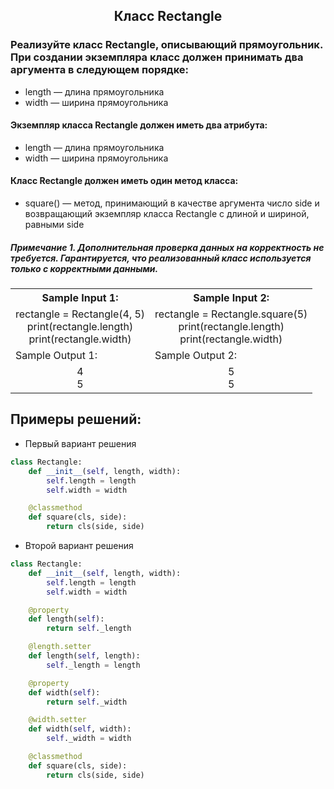 <h2 style="text-align:center">Класс Rectangle</h2>

### Реализуйте класс Rectangle, описывающий прямоугольник. При создании экземпляра класс должен принимать два аргумента в следующем порядке:
* length — длина прямоугольника
* width — ширина прямоугольника
#### Экземпляр класса Rectangle должен иметь два атрибута:
* length — длина прямоугольника
* width — ширина прямоугольника
#### Класс Rectangle должен иметь один метод класса:
* square() — метод, принимающий в качестве аргумента число side и возвращающий экземпляр класса Rectangle c длиной и шириной, равными side

##### Примечание 1. Дополнительная проверка данных на корректность не требуется. Гарантируется, что реализованный класс используется только с корректными данными.

<table align="center">
  <tbody>
    <tr>
      <th>Sample Input 1: </th>
      <th>Sample Input 2: </th>
    </tr>
    <tr>
      <td align="center">rectangle = Rectangle(4, 5)<br>
                          print(rectangle.length)<br>
                          print(rectangle.width)<br></td>
      <td align="center">rectangle = Rectangle.square(5)<br>
                        print(rectangle.length)<br>
                        print(rectangle.width)<br></td>
    </tr>
    <tr>
      <td>Sample Output 1:</td>
      <td>Sample Output 2:</td>
      </tr>
    <tr>
      <td align="center">
                        4<br>
                        5<br>
      </td>
      <td align="center">
                        5<br>
                        5<br>
      </td>
    </tr>
  </tbody>
</table>



## Примеры решений:
* Первый вариант решения
```python
class Rectangle:
    def __init__(self, length, width):
        self.length = length
        self.width = width

    @classmethod
    def square(cls, side):
        return cls(side, side)
```
* Второй вариант решения

```python
class Rectangle:
    def __init__(self, length, width):
        self.length = length
        self.width = width

    @property
    def length(self):
        return self._length

    @length.setter
    def length(self, length):
        self._length = length

    @property
    def width(self):
        return self._width

    @width.setter
    def width(self, width):
        self._width = width

    @classmethod
    def square(cls, side):
        return cls(side, side)
```


